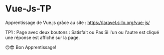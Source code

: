 # Vue-Js-TP
Apprentissage de Vue.js grâce au site : https://laravel.sillo.org/vue-js/

TP1 : Page avec deux boutons : Satisfait ou Pas
Si l'un ou l'autre est cliqué une réponse est affiché sur la page.




🙃😎 Bon Apprentissage!
